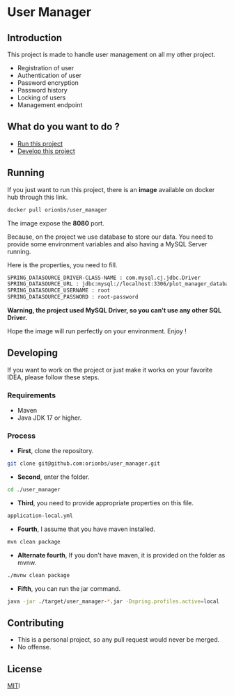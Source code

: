 # User Manager

## Introduction

This project is made to handle user management on all my other project.

* Registration of user
* Authentication of user
* Password encryption
* Password history
* Locking of users
* Management endpoint

## What do you want to do ?

* [Run this project](#running)
* [Develop this project](#developing)

## Running

If you just want to run this project, there is an **image** available on docker hub through this link.

```bash
docker pull orionbs/user_manager
```

The image expose the **8080** port.

Because, on the project we use database to store our data. You need to provide some environment variables and also
having a MySQL Server running.

Here is the properties, you need to fill.

```bash
SPRING_DATASOURCE_DRIVER-CLASS-NAME : com.mysql.cj.jdbc.Driver
SPRING_DATASOURCE_URL : jdbc:mysql://localhost:3306/plot_manager_database
SPRING_DATASOURCE_USERNAME : root
SPRING_DATASOURCE_PASSWORD : root-password
```

**Warning, the project used MySQL Driver, so you can't use any other SQL Driver.**

Hope the image will run perfectly on your environment. Enjoy !

## Developing

If you want to work on the project or just make it works on your favorite IDEA, please follow these steps.

### Requirements

* Maven
* Java JDK 17 or higher.

### Process

* **First**, clone the repository.

```bash
git clone git@github.com:orionbs/user_manager.git
```

* **Second**, enter the folder.

```bash
cd ./user_manager
```

* **Third**, you need to provide appropriate properties on this file.

```bash
application-local.yml
```

* **Fourth**, I assume that you have maven installed.

```bash
mvn clean package
```

* **Alternate fourth**, If you don't have maven, it is provided on the folder as mvnw.

```bash
./mvnw clean package
```

* **Fifth**, you can run the jar command.

```bash
java -jar ./target/user_manager-*.jar -Dspring.profiles.active=local
```

## Contributing

- This is a personal project, so any pull request would never be merged.
- No offense.

## License

[MIT](https://choosealicense.com/licenses/mit/)l


